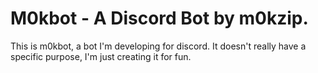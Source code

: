 # M0kbot - A Discord Bot by m0kzip.
This is m0kbot, a bot I'm developing for discord.
It doesn't really have a specific purpose, I'm just creating it for fun.

